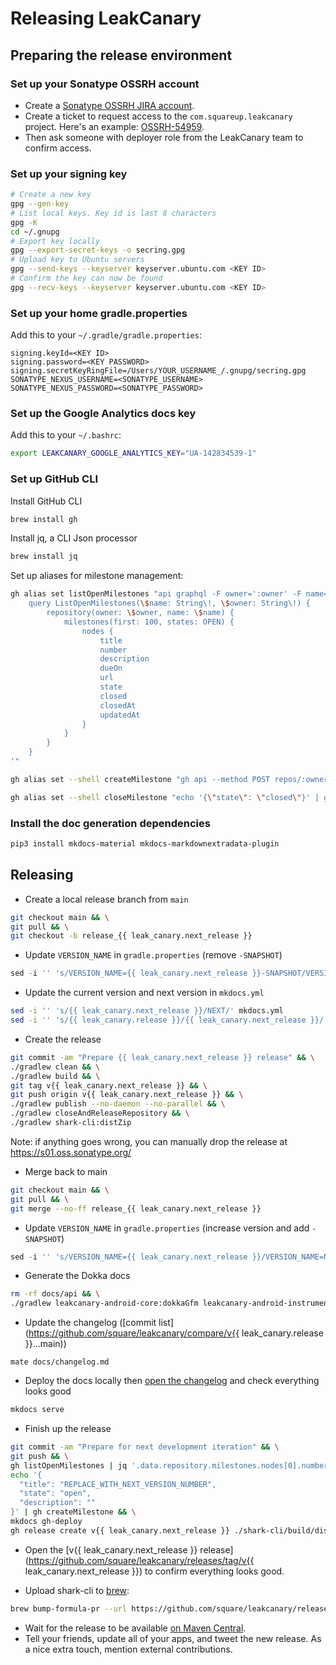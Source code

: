 # Releasing LeakCanary

## Preparing the release environment

### Set up your Sonatype OSSRH account

* Create a [Sonatype OSSRH JIRA account](https://issues.sonatype.org/secure/Signup!default.jspa).
* Create a ticket to request access to the `com.squareup.leakcanary` project. Here's an example: [OSSRH-54959](https://issues.sonatype.org/browse/OSSRH-54959).
* Then ask someone with deployer role from the LeakCanary team to confirm access.

### Set up your signing key

```bash
# Create a new key
gpg --gen-key
# List local keys. Key id is last 8 characters
gpg -K
cd ~/.gnupg
# Export key locally
gpg --export-secret-keys -o secring.gpg
# Upload key to Ubuntu servers
gpg --send-keys --keyserver keyserver.ubuntu.com <KEY ID>
# Confirm the key can now be found
gpg --recv-keys --keyserver keyserver.ubuntu.com <KEY ID>
```

### Set up your home gradle.properties

Add this to your `~/.gradle/gradle.properties`:

```
signing.keyId=<KEY ID>
signing.password=<KEY PASSWORD>
signing.secretKeyRingFile=/Users/YOUR_USERNAME_/.gnupg/secring.gpg
SONATYPE_NEXUS_USERNAME=<SONATYPE_USERNAME>
SONATYPE_NEXUS_PASSWORD=<SONATYPE_PASSWORD>
```

### Set up the Google Analytics docs key 

Add this to your `~/.bashrc`:

```bash
export LEAKCANARY_GOOGLE_ANALYTICS_KEY="UA-142834539-1"
```

### Set up GitHub CLI

Install GitHub CLI

```bash
brew install gh
```

Install jq, a CLI Json processor

```bash
brew install jq
```

Set up aliases for milestone management:

```bash
gh alias set listOpenMilestones "api graphql -F owner=':owner' -F name=':repo' -f query='
    query ListOpenMilestones(\$name: String\!, \$owner: String\!) {
        repository(owner: \$owner, name: \$name) {
            milestones(first: 100, states: OPEN) {
                nodes {
                    title
                    number
                    description
                    dueOn
                    url
                    state
                    closed
                    closedAt
                    updatedAt
                }
            }
        }
    }
'"

gh alias set --shell createMilestone "gh api --method POST repos/:owner/:repo/milestones --input - | jq '{ html_url: .html_url, state: .state, created_at: .created_at }'"

gh alias set --shell closeMilestone "echo '{\"state\": \"closed\"}' | gh api --method PATCH repos/:owner/:repo/milestones/\$1 --input - | jq '{ html_url: .html_url, state: .state, closed_at: .closed_at }'"
```

### Install the doc generation dependencies

```bash
pip3 install mkdocs-material mkdocs-markdownextradata-plugin
```

## Releasing

* Create a local release branch from `main`
```bash
git checkout main && \
git pull && \
git checkout -b release_{{ leak_canary.next_release }}
```

* Update `VERSION_NAME` in `gradle.properties` (remove `-SNAPSHOT`)
```gradle
sed -i '' 's/VERSION_NAME={{ leak_canary.next_release }}-SNAPSHOT/VERSION_NAME={{ leak_canary.next_release }}/' gradle.properties
```

* Update the current version and next version in `mkdocs.yml`
```bash
sed -i '' 's/{{ leak_canary.next_release }}/NEXT/' mkdocs.yml
sed -i '' 's/{{ leak_canary.release }}/{{ leak_canary.next_release }}/' mkdocs.yml
```

* Create the release
```bash
git commit -am "Prepare {{ leak_canary.next_release }} release" && \
./gradlew clean && \
./gradlew build && \
git tag v{{ leak_canary.next_release }} && \
git push origin v{{ leak_canary.next_release }} && \
./gradlew publish --no-daemon --no-parallel && \
./gradlew closeAndReleaseRepository && \
./gradlew shark-cli:distZip
```

Note: if anything goes wrong, you can manually drop the release at https://s01.oss.sonatype.org/

* Merge back to main
```bash
git checkout main && \
git pull && \
git merge --no-ff release_{{ leak_canary.next_release }}
```
* Update `VERSION_NAME` in `gradle.properties` (increase version and add `-SNAPSHOT`)
```gradle
sed -i '' 's/VERSION_NAME={{ leak_canary.next_release }}/VERSION_NAME=NEXT-SNAPSHOT/' gradle.properties
```

* Generate the Dokka docs
```bash
rm -rf docs/api && \
./gradlew leakcanary-android-core:dokkaGfm leakcanary-android-instrumentation:dokkaGfm leakcanary-android-process:dokkaGfm leakcanary-object-watcher-android:dokkaGfm leakcanary-object-watcher:dokkaGfm shark-android:dokkaGfm shark-graph:dokkaGfm shark-hprof:dokkaGfm shark-log:dokkaGfm shark:dokkaGfm plumber-android:dokkaGfm leakcanary-android-release:dokkaGfm
```

* Update the changelog ([commit list](https://github.com/square/leakcanary/compare/v{{ leak_canary.release }}...main))
```
mate docs/changelog.md
```	

* Deploy the docs locally then [open the changelog](http://127.0.0.1:8000/changelog/) and check everything looks good
```bash
mkdocs serve
```

* Finish up the release

```bash
git commit -am "Prepare for next development iteration" && \
git push && \
gh listOpenMilestones | jq '.data.repository.milestones.nodes[0].number' | xargs gh closeMilestone && \
echo '{
  "title": "REPLACE_WITH_NEXT_VERSION_NUMBER",
  "state": "open",
  "description": ""
}' | gh createMilestone && \
mkdocs gh-deploy
gh release create v{{ leak_canary.next_release }} ./shark-cli/build/distributions/shark-cli-{{ leak_canary.next_release }}.zip --title v{{ leak_canary.next_release }} --notes 'See [Change Log](https://square.github.io/leakcanary/changelog)'
```

* Open the [v{{ leak_canary.next_release }} release](https://github.com/square/leakcanary/releases/tag/v{{ leak_canary.next_release }}) to confirm everything looks good.

* Upload shark-cli to [brew](https://brew.sh/):
```bash
brew bump-formula-pr --url https://github.com/square/leakcanary/releases/download/v{{ leak_canary.next_release }}/shark-cli-{{ leak_canary.next_release }}.zip leakcanary-shark
```

* Wait for the release to be available [on Maven Central](https://repo1.maven.org/maven2/com/squareup/leakcanary/leakcanary-android/).
* Tell your friends, update all of your apps, and tweet the new release. As a nice extra touch, mention external contributions.
